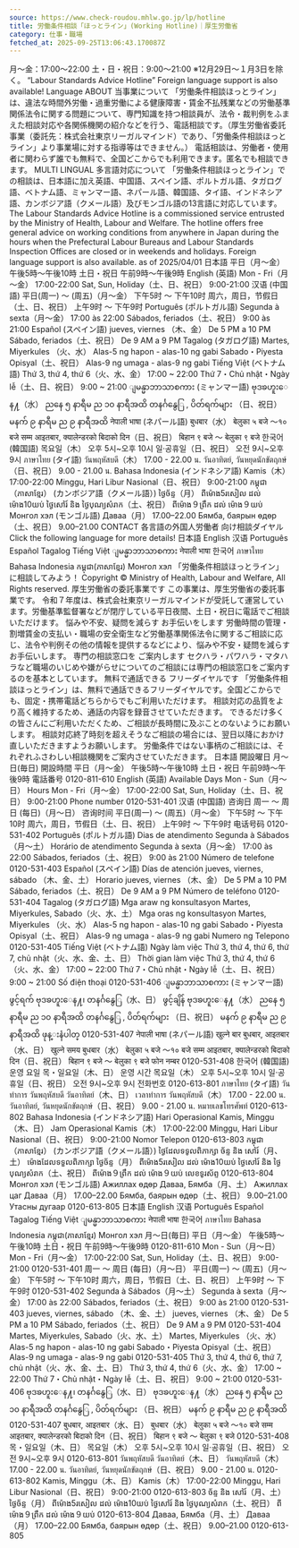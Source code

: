 ```yaml
---
source: https://www.check-roudou.mhlw.go.jp/lp/hotline
title: 労働条件相談「ほっとライン」(Working Hotline)｜厚生労働省
category: 仕事・職場
fetched_at: 2025-09-25T13:06:43.170087Z
---
```

月～金：17:00～22:00 土・日・祝日：9:00～21:00 ※12月29日～１月3日を除く。
“Labour Standards Advice Hotline” Foreign language support is also available!
Language
ABOUT 当事業について
「労働条件相談ほっとライン」は、違法な時間外労働・過重労働による健康障害・賃金不払残業などの労働基準関係法令に関する問題について、専門知識を持つ相談員が、法令・裁判例をふまえた相談対応や各関係機関の紹介などを行う、電話相談です。（厚生労働省委託事業（委託先：株式会社東京リーガルマインド）であり、「労働条件相談ほっとライン」より事業場に対する指導等はできません。） 電話相談は、労働者・使用者に関わらず誰でも無料で、全国どこからでも利用できます。匿名でも相談できます。
MULTI LINGUAL 多言語対応について
「労働条件相談ほっとライン」での相談は、日本語に加え英語、中国語、スペイン語、ポルトガル語、タガログ語、ベトナム語、ミャンマー語、ネパール語、韓国語、タイ語、インドネシア語、カンボジア語（クメール語）及びモンゴル語の13言語に対応しています。
The Labour Standards Advice Hotline is a commissioned service entrusted by the Ministry of Health, Labour and Welfare. The hotline offers free general advice on working conditions from anywhere in Japan during the hours when the Prefectural Labour Bureaus and Labour Standards Inspection Offices are closed or in weekends and holidays. Foreign language support is also available.
as of 2025/04/01
日本語
平日（月〜金） 午後5時〜午後10時
土日・祝日 午前9時〜午後9時
English (英語)
Mon - Fri（月～金） 17:00-22:00
Sat, Sun, Holiday（土、日、祝日） 9:00-21:00
汉语 (中国語)
平日(周一) ～ (周五)（月～金） 下午5时 ～ 下午10时
周六，周日，节假日（土、日、祝日） 上午9时 ～ 下午9时
Português (ポルトガル語)
Segunda à sexta（月～金） 17:00 às 22:00
Sábados, feriados（土、祝日） 9:00 às 21:00
Español (スペイン語)
jueves, viernes （木、金） De 5 PM a 10 PM
Sábado, feriados（土、祝日） De 9 AM a 9 PM
Tagalog (タガログ語)
Martes, Miyerkules （火、水） Alas-5 ng hapon - alas-10 ng
gabi
Sabado・Piyesta Opisyal（土、祝日） Alas-9 ng umaga - alas-9 ng
gabi
Tiếng Việt (ベトナム語)
Thứ 3, thứ 4, thứ 6（火、水、金） 17:00 ~ 22:00
Thứ 7・Chủ nhật・Ngày lễ（土、日、祝日） 9:00 ~ 21:00
ျမန္မာဘာသာစကား (ミャンマー語)
ဗုဒၶဟူးေန႔（水） ညနေ ၅ နာရီမ ည ၁၀ နာရီအထိ
တနင်္ဂနွေြ , ပိတ်ရက်များ （日、祝日） မနက် ၉ နာရီမ ည ၉ နာရီအထိ
नेपाली भाषा (ネパール語)
बुधबार（水） बेलुका ५ बजे 〜१० बजे
सम्म
आइतबार, क्यालेन्डरको बिदाको दिन（日、祝日） बिहान ९ बजे 〜 बेलुका ९
बजे
한국어 (韓国語)
목요일（木） 오후 5시~오후 10시
일·공휴일（日、祝日） 오전 9시~오후 9시
ภาษาไทย (タイ語)
วันพฤหัสบดี（木） 17.00 - 22.00 น.
วันอาทิตย์, วันหยุดนักขัตฤกษ์（日、祝日） 9.00 - 21.00 น.
Bahasa Indonesia (インドネシア語)
Kamis（木） 17:00-22:00
Minggu, Hari Libur Nasional（日、祝日） 9:00-21:00
កម្ពុជា（ភាសាខ្មែរ） (カンボジア語（クメール語）)
ថ្ងៃច័ន្ទ（月） ពីម៉ោង5រសៀល ដល់ ម៉ោង10យប់
ថ្ងៃសៅរ៍ និង ថ្ងៃបុណ្យសំរាក（土、祝日） ពីម៉ោង９ព្រឹក ដល់ ម៉ោង９យប់
Монгол хэл (モンゴル語)
Даваа（月） 17.00–22.00
Бямба, баярын өдөр（土、祝日） 9.00–21.00
CONTACT 各言語の外国人労働者 向け相談ダイヤル Click the following language for more details!
日本語
English
汉语
Português
Español
Tagalog
Tiếng Việt
ျမန္မာဘာသာစကား
नेपाली भाषा
한국어
ภาษาไทย
Bahasa Indonesia
កម្ពុជា(ភាសាខ្មែរ)
Монгол хэл
「労働条件相談ほっとライン」に相談してみよう！ Copyright © Ministry of Health, Labour and Welfare, All Rights reserved.
厚生労働省の委託事業です この事業は、厚生労働省の委託事業です。 令和７年度は、株式会社東京リーガルマインドが受託して運営しています。労働基準監督署などが閉庁している平日夜間、土日・祝日に電話でご相談いただけます。
悩みや不安、疑問を減らす お手伝いをします 労働時間の管理・割増賃金の支払い・職場の安全衛生など労働基準関係法令に関するご相談に応じ、法令や判例その他の情報を提供するなどにより、悩みや不安・疑問を減らすお手伝いします。
専門の相談窓口を ご案内します セクハラ・パワハラ・マタハラなど職場のいじめや嫌がらせについてのご相談には専門の相談窓口をご案内するのを基本としています。
無料で通話できる フリーダイヤルです 「労働条件相談ほっとライン」は、無料で通話できるフリーダイヤルです。全国どこからでも、固定・携帯電話どちらからでもご利用いただけます。
相談対応の品質をより高く維持するため、通話の内容を録音させていただきます。
できるだけ多くの皆さんにご利用いただくため、ご相談が長時間に及ぶことのないようにお願いします。
相談対応終了時刻を超えそうなご相談の場合には、翌日以降におかけ直しいただきますようお願いします。
労働条件ではない事柄のご相談には、それぞれふさわしい相談機関をご案内させていただきます。
日本語 開設曜日 月〜日(毎日) 開設時間 平日（月〜金） 午後5時〜午後10時 土日・祝日 午前9時〜午後9時 電話番号 0120-811-610
English (英語) Available Days Mon - Sun（月〜日） Hours Mon - Fri（月～金） 17:00-22:00 Sat, Sun, Holiday（土、日、祝日） 9:00-21:00 Phone number 0120-531-401
汉语 (中国語) 咨询日 周一 ～ 周日 (每日)（月〜日） 咨询时间 平日(周一) ～ (周五)（月～金） 下午5时 ～ 下午10时 周六，周日，节假日（土、日、祝日） 上午9时 ～ 下午9时 电话号码 0120-531-402
Português (ポルトガル語) Dias de atendimento Segunda à Sábados（月〜土） Horário de atendimento Segunda à sexta（月～金） 17:00 às 22:00 Sábados, feriados（土、祝日） 9:00 às 21:00 Número de telefone 0120-531-403
Español (スペイン語) Días de atención jueves, viernes, sábado （木、金、土） Horario jueves, viernes （木、金） De 5 PM a 10 PM Sábado, feriados（土、祝日） De 9 AM a 9 PM Número de teléfono 0120-531-404
Tagalog (タガログ語) Mga araw ng konsultasyon Martes, Miyerkules, Sabado（火、水、土） Mga oras ng konsultasyon Martes, Miyerkules （火、水） Alas-5 ng hapon - alas-10 ng
gabi Sabado・Piyesta Opisyal（土、祝日） Alas-9 ng umaga - alas-9 ng
gabi Numero ng Telepono 0120-531-405
Tiếng Việt (ベトナム語) Ngày làm việc Thứ 3, thứ 4, thứ 6, thứ 7, chủ nhật（火、水、金、土、日） Thời gian làm việc Thứ 3, thứ 4, thứ 6（火、水、金） 17:00 ~ 22:00 Thứ 7・Chủ nhật・Ngày lễ（土、日、祝日） 9:00 ~ 21:00 Số điện thoại 0120-531-406
ျမန္မာဘာသာစကား (ミャンマー語) ဖွင့်ရက် ဗုဒၶဟူးေန႔၊ တနင်္ဂနွေြ（水、日） ဖွင့်ချိန် ဗုဒၶဟူးေန႔（水） ညနေ ၅ နာရီမ ည ၁၀ နာရီအထိ တနင်္ဂနွေြ , ပိတ်ရက်များ （日、祝日） မနက် ၉ နာရီမ ည ၉ နာရီအထိ ဖုန္းနံပါတ္ 0120-531-407
नेपाली भाषा (ネパール語) खुल्ने बार बुधबार, आइतबार（水、日） खुल्ने समय बुधबार（水） बेलुका ५ बजे 〜१० बजे
सम्म आइतबार, क्यालेन्डरको बिदाको दिन（日、祝日） बिहान ९ बजे 〜 बेलुका ९
बजे फोन नम्बर 0120-531-408
한국어 (韓国語) 운영 요일 목・일요일（木、日） 운영 시간 목요일（木） 오후 5시~오후 10시 일·공휴일（日、祝日） 오전 9시~오후 9시 전화번호 0120-613-801
ภาษาไทย (タイ語) วันทำการ วันพฤหัสบดี วันอาทิตย์（木、日） เวลาทำการ วันพฤหัสบดี（木） 17.00 - 22.00 น. วันอาทิตย์, วันหยุดนักขัตฤกษ์（日、祝日） 9.00 - 21.00 น. หมายเลขโทรศัพท์ 0120-613-802
Bahasa Indonesia (インドネシア語) Hari Operasional Kamis, Minggu（木、日） Jam Operasional Kamis（木） 17:00-22:00 Minggu, Hari Libur Nasional（日、祝日） 9:00-21:00 Nomor Telepon 0120-613-803
កម្ពុជា（ភាសាខ្មែរ） (カンボジア語（クメール語）) ថ្ងៃដែលទទូលពិភាក្សា ច័ន្ទ និង សៅរ៍（月、土） ម៉ោងដែលទទួលពិភាក្សា ថ្ងៃច័ន្ទ（月） ពីម៉ោង5រសៀល ដល់ ម៉ោង10យប់ ថ្ងៃសៅរ៍ និង ថ្ងៃបុណ្យសំរាក（土、祝日） ពីម៉ោង９ព្រឹក ដល់ ម៉ោង９យប់ លេខទូរស័ព្ទ 0120-613-804
Монгол хэл (モンゴル語) Ажиллах өдөр Даваа, Бямба（月、土） Ажиллах цаг Даваа（月） 17.00–22.00 Бямба, баярын өдөр（土、祝日） 9.00–21.00 Утасны дугаар 0120-613-805
日本語
English
汉语
Português
Español
Tagalog
Tiếng Việt
ျမန္မာဘာသာစကား
नेपाली भाषा
한국어
ภาษาไทย
Bahasa Indonesia
កម្ពុជា(ភាសាខ្មែរ)
Монгол хэл
月〜日(毎日)
平日（月〜金） 午後5時〜午後10時 土日・祝日 午前9時〜午後9時
0120-811-610
Mon - Sun（月〜日）
Mon - Fri（月～金） 17:00-22:00 Sat, Sun, Holiday（土、日、祝日） 9:00-21:00
0120-531-401
周一 ～ 周日 (每日)（月〜日）
平日(周一) ～ (周五)（月～金） 下午5时 ～ 下午10时 周六，周日，节假日（土、日、祝日） 上午9时 ～ 下午9时
0120-531-402
Segunda à Sábados（月〜土）
Segunda à sexta（月～金） 17:00 às 22:00 Sábados, feriados（土、祝日） 9:00 às 21:00
0120-531-403
jueves, viernes, sábado （木、金、土）
jueves, viernes （木、金） De 5 PM a 10 PM Sábado, feriados（土、祝日） De 9 AM a 9 PM
0120-531-404
Martes, Miyerkules, Sabado（火、水、土）
Martes, Miyerkules （火、水） Alas-5 ng hapon - alas-10 ng
gabi Sabado・Piyesta Opisyal（土、祝日） Alas-9 ng umaga - alas-9 ng
gabi
0120-531-405
Thứ 3, thứ 4, thứ 6, thứ 7, chủ nhật（火、水、金、土、日）
Thứ 3, thứ 4, thứ 6（火、水、金） 17:00 ~ 22:00 Thứ 7・Chủ nhật・Ngày lễ（土、日、祝日） 9:00 ~ 21:00
0120-531-406
ဗုဒၶဟူးေန႔၊ တနင်္ဂနွေြ（水、日）
ဗုဒၶဟူးေန႔（水） ညနေ ၅ နာရီမ ည ၁၀ နာရီအထိ တနင်္ဂနွေြ , ပိတ်ရက်များ （日、祝日） မနက် ၉ နာရီမ ည ၉ နာရီအထိ
0120-531-407
बुधबार, आइतबार（水、日）
बुधबार（水） बेलुका ५ बजे 〜१० बजे
सम्म आइतबार, क्यालेन्डरको बिदाको दिन（日、祝日） बिहान ९ बजे 〜 बेलुका ९
बजे
0120-531-408
목・일요일（木、日）
목요일（木） 오후 5시~오후 10시 일·공휴일（日、祝日） 오전 9시~오후 9시
0120-613-801
วันพฤหัสบดี วันอาทิตย์（木、日）
วันพฤหัสบดี（木） 17.00 - 22.00 น. วันอาทิตย์, วันหยุดนักขัตฤกษ์（日、祝日） 9.00 - 21.00 น.
0120-613-802
Kamis, Minggu（木、日）
Kamis（木） 17:00-22:00 Minggu, Hari Libur Nasional（日、祝日） 9:00-21:00
0120-613-803
ច័ន្ទ និង សៅរ៍（月、土）
ថ្ងៃច័ន្ទ（月） ពីម៉ោង5រសៀល ដល់ ម៉ោង10យប់ ថ្ងៃសៅរ៍ និង ថ្ងៃបុណ្យសំរាក（土、祝日） ពីម៉ោង９ព្រឹក ដល់ ម៉ោង９យប់
0120-613-804
Даваа, Бямба（月、土）
Даваа（月） 17.00–22.00 Бямба, баярын өдөр（土、祝日） 9.00–21.00
0120-613-805
